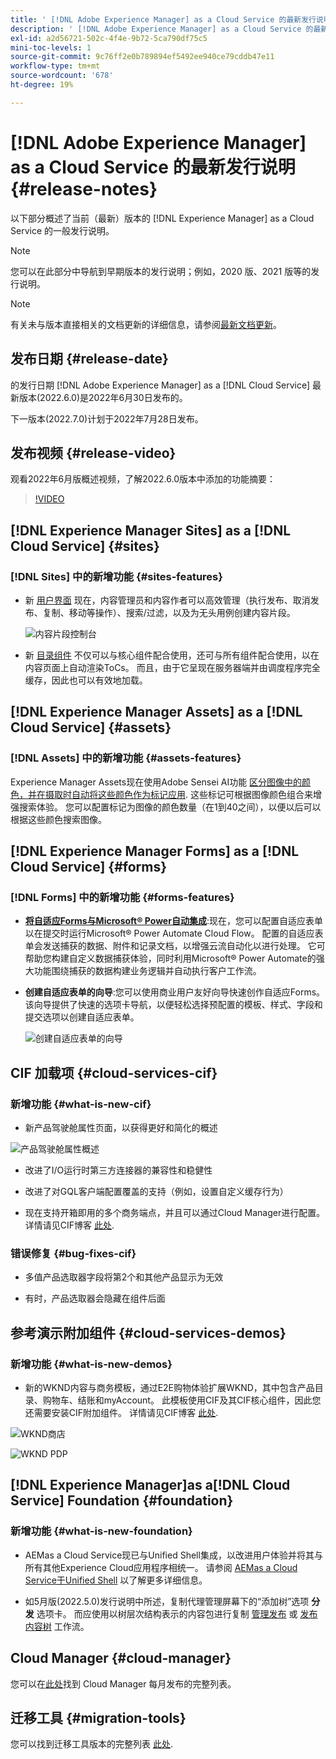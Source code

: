 ```yaml
---
title: ' [!DNL Adobe Experience Manager] as a Cloud Service 的最新发行说明。'
description: ' [!DNL Adobe Experience Manager] as a Cloud Service 的最新发行说明。'
exl-id: a2d56721-502c-4f4e-9b72-5ca790df75c5
mini-toc-levels: 1
source-git-commit: 9c76ff2e0b789894ef5492ee940ce79cddb47e11
workflow-type: tm+mt
source-wordcount: '678'
ht-degree: 19%

---
```



# [!DNL Adobe Experience Manager] as a Cloud Service 的最新发行说明 {#release-notes}

以下部分概述了当前（最新）版本的 [!DNL Experience Manager] as a Cloud Service 的一般发行说明。

>[!NOTE]
>
>您可以在此部分中导航到早期版本的发行说明；例如，2020 版、2021 版等的发行说明。

>[!NOTE]
>
>有关未与版本直接相关的文档更新的详细信息，请参阅[最新文档更新](https://experienceleague.adobe.com/docs/experience-manager-release-information/aem-release-updates/doc-updates/documentation-updates.html)。

## 发布日期 {#release-date}

的发行日期 [!DNL Adobe Experience Manager] as a [!DNL Cloud Service] 最新版本(2022.6.0)是2022年6月30日发布的。

下一版本(2022.7.0)计划于2022年7月28日发布。

## 发布视频 {#release-video}

观看2022年6月版概述视频，了解2022.6.0版本中添加的功能摘要：

>[!VIDEO](https://video.tv.adobe.com/v/344308/?quality=12)

## [!DNL Experience Manager Sites] as a [!DNL Cloud Service] {#sites}

### [!DNL Sites] 中的新增功能 {#sites-features}

* 新 [用户界面](/help/headless/content-fragments/content-fragment-console.md) 现在，内容管理员和内容作者可以高效管理（执行发布、取消发布、复制、移动等操作）、搜索/过滤，以及为无头用例创建内容片段。

   ![内容片段控制台](/help/release-notes/assets/cf-ui.png)

* 新 [目录组件](https://experienceleague.adobe.com/docs/experience-manager-core-components/using/components/tableofcontents.html) 不仅可以与核心组件配合使用，还可与所有组件配合使用，以在内容页面上自动渲染ToCs。 而且，由于它呈现在服务器端并由调度程序完全缓存，因此也可以有效地加载。

## [!DNL Experience Manager Assets] as a [!DNL Cloud Service] {#assets}

### [!DNL Assets] 中的新增功能 {#assets-features}

Experience Manager Assets现在使用Adobe Sensei AI功能 [区分图像中的颜色，并在摄取时自动将这些颜色作为标记应用](../../assets/color-tag-images.md). 这些标记可根据图像颜色组合来增强搜索体验。 您可以配置标记为图像的颜色数量（在1到40之间），以便以后可以根据这些颜色搜索图像。

## [!DNL Experience Manager Forms] as a [!DNL Cloud Service] {#forms}

### [!DNL Forms] 中的新增功能 {#forms-features}

* **[将自适应Forms与Microsoft® Power自动集成](/help/forms/forms-microsoft-power-automate-integration.md)**:现在，您可以配置自适应表单以在提交时运行Microsoft® Power Automate Cloud Flow。 配置的自适应表单会发送捕获的数据、附件和记录文档，以增强云流自动化以进行处理。 它可帮助您构建自定义数据捕获体验，同时利用Microsoft® Power Automate的强大功能围绕捕获的数据构建业务逻辑并自动执行客户工作流。

* **创建自适应表单的向导**:您可以使用商业用户友好向导快速创作自适应Forms。 该向导提供了快速的选项卡导航，以便轻松选择预配置的模板、样式、字段和提交选项以创建自适应表单。

   ![创建自适应表单的向导](/help/release-notes/assets/wizard.png)

## CIF 加载项 {#cloud-services-cif}

### 新增功能 {#what-is-new-cif}

* 新产品驾驶舱属性页面，以获得更好和简化的概述

![产品驾驶舱属性概述](/help/assets/CIF/product_cockpit_properties_overview.png)

* 改进了I/O运行时第三方连接器的兼容性和稳健性

* 改进了对GQL客户端配置覆盖的支持（例如，设置自定义缓存行为）

* 现在支持开箱即用的多个商务端点，并且可以通过Cloud Manager进行配置。 详情请见CIF博客 [此处](https://medium.com/adobetech/use-aem-as-a-cloud-service-with-multiple-adobe-commerce-systems-9295612a9554).


### 错误修复 {#bug-fixes-cif}

* 多值产品选取器字段将第2个和其他产品显示为无效

* 有时，产品选取器会隐藏在组件后面

## 参考演示附加组件 {#cloud-services-demos}

### 新增功能 {#what-is-new-demos}

* 新的WKND内容与商务模板，通过E2E购物体验扩展WKND，其中包含产品目录、购物车、结账和myAccount。 此模板使用CIF及其CIF核心组件，因此您还需要安装CIF附加组件。 详情请见CIF博客 [此处](https://medium.com/adobetech/learn-how-to-create-a-shoppable-experience-with-the-new-wknd-reference-site-and-cif-b3b2c161f67e).

![WKND商店](/help/assets/CIF/wknd_shop.png)

![WKND PDP](/help/assets/CIF/wknd_pdp.png)

## [!DNL Experience Manager]as a[!DNL Cloud Service] Foundation {#foundation}

### 新增功能 {#what-is-new-foundation}

* AEMas a Cloud Service现已与Unified Shell集成，以改进用户体验并将其与所有其他Experience Cloud应用程序相统一。 请参阅 [AEMas a Cloud Service于Unified Shell](/help/overview/aem-cloud-service-on-unified-shell.md) 以了解更多详细信息。

* 如5月版(2022.5.0)发行说明中所述，复制代理管理屏幕下的“添加树”选项 **分发** 选项卡。 而应使用以树层次结构表示的内容包进行复制 [管理发布](/help/operations/replication.md#manage-publication) 或 [发布内容树](/help/operations/replication.md#manage-publication#publish-content-tree-workflow) 工作流。

## Cloud Manager {#cloud-manager}

您可以在[此处](/help/implementing/cloud-manager/release-notes-cloud-manager/release-notes-cm-current.md)找到 Cloud Manager 每月发布的完整列表。

## 迁移工具 {#migration-tools}

您可以找到迁移工具版本的完整列表 [此处](/help/journey-migration/release-notes/release-notes-migration-tools-current.md).
